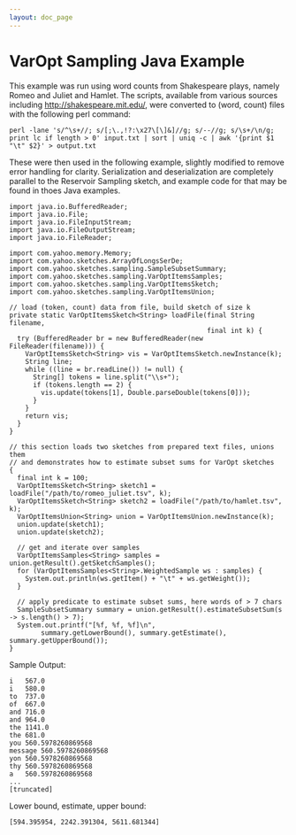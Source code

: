 ```yaml
---
layout: doc_page
---
```


# VarOpt Sampling Java Example

This example was run using word counts from Shakespeare plays, namely
Romeo and Juliet and Hamlet. The scripts, available from various
sources including http://shakespeare.mit.edu/, were converted to
(word, count) files with the following perl command:

    perl -lane 's/^\s+//; s/[;\.,!?:\x27\[\]&]//g; s/--//g; s/\s+/\n/g; print lc if length > 0' input.txt | sort | uniq -c | awk '{print $1 "\t" $2}' > output.txt

These were then used in the following example, slightly modified to remove error handling for clarity. Serialization and deserialization are completely parallel to the Reservoir Sampling sketch, and example code for that may be found in thoes Java examples.


    import java.io.BufferedReader;
    import java.io.File;
    import java.io.FileInputStream;
    import java.io.FileOutputStream;
    import java.io.FileReader;

    import com.yahoo.memory.Memory;
    import com.yahoo.sketches.ArrayOfLongsSerDe;
    import com.yahoo.sketches.sampling.SampleSubsetSummary;
    import com.yahoo.sketches.sampling.VarOptItemsSamples;
    import com.yahoo.sketches.sampling.VarOptItemsSketch;
    import com.yahoo.sketches.sampling.VarOptItemsUnion;

    // load (token, count) data from file, build sketch of size k
    private static VarOptItemsSketch<String> loadFile(final String filename,
                                                      final int k) {
      try (BufferedReader br = new BufferedReader(new FileReader(filename))) {
        VarOptItemsSketch<String> vis = VarOptItemsSketch.newInstance(k);
        String line;
        while ((line = br.readLine()) != null) {
          String[] tokens = line.split("\\s+");
          if (tokens.length == 2) {
            vis.update(tokens[1], Double.parseDouble(tokens[0]));
          }
        }
        return vis;
      }
    }

    // this section loads two sketches from prepared text files, unions them
    // and demonstrates how to estimate subset sums for VarOpt sketches
    {
      final int k = 100;
      VarOptItemsSketch<String> sketch1 = loadFile("/path/to/romeo_juliet.tsv", k);
      VarOptItemsSketch<String> sketch2 = loadFile("/path/to/hamlet.tsv", k);
      VarOptItemsUnion<String> union = VarOptItemsUnion.newInstance(k);
      union.update(sketch1);
      union.update(sketch2);

      // get and iterate over samples
      VarOptItemsSamples<String> samples = union.getResult().getSketchSamples();
      for (VarOptItemsSamples<String>.WeightedSample ws : samples) {
        System.out.println(ws.getItem() + "\t" + ws.getWeight());
      }

      // apply predicate to estimate subset sums, here words of > 7 chars
      SampleSubsetSummary summary = union.getResult().estimateSubsetSum(s -> s.length() > 7);
      System.out.printf("[%f, %f, %f]\n",
            summary.getLowerBound(), summary.getEstimate(), summary.getUpperBound());
    }

Sample Output:

    i	567.0
    i	580.0
    to	737.0
    of	667.0
    and	716.0
    and	964.0
    the	1141.0
    the	681.0
    you	560.5978260869568
    message	560.5978260869568
    yon	560.5978260869568
    thy	560.5978260869568
    a	560.5978260869568
    ...
    [truncated]

Lower bound, estimate, upper bound:

    [594.395954, 2242.391304, 5611.681344]
